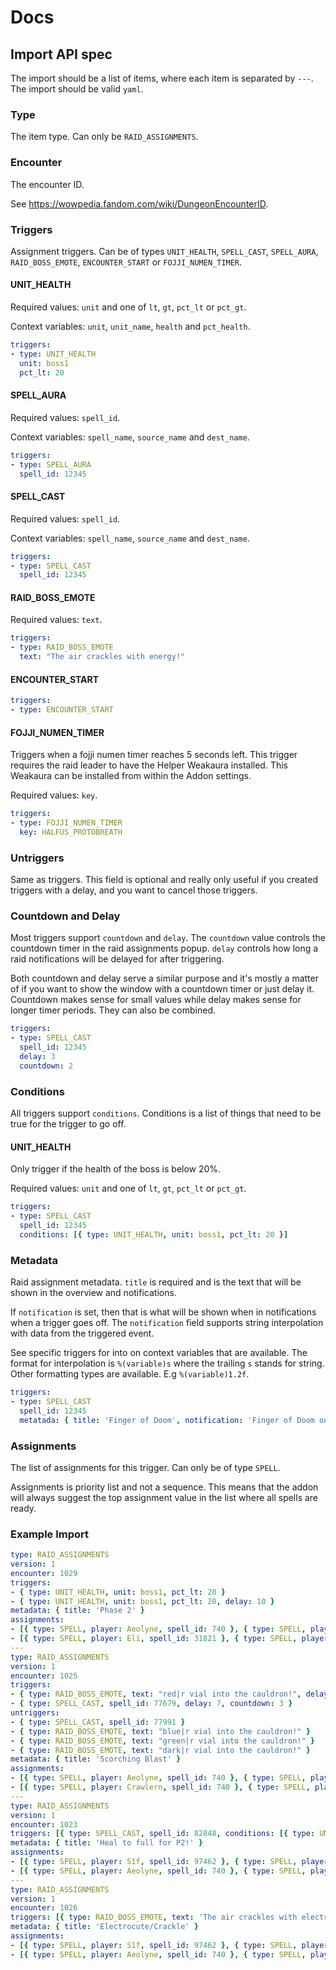 # Docs

## Import API spec

The import should be a list of items, where each item is separated by `---`. The import should be valid `yaml`.

### Type

The item type. Can only be `RAID_ASSIGNMENTS`.

### Encounter

The encounter ID.

See https://wowpedia.fandom.com/wiki/DungeonEncounterID.

### Triggers

Assignment triggers. Can be of types `UNIT_HEALTH`, `SPELL_CAST`, `SPELL_AURA`, `RAID_BOSS_EMOTE`, `ENCOUNTER_START` or `FOJJI_NUMEN_TIMER`.

#### UNIT_HEALTH

Required values: `unit` and one of `lt`, `gt`, `pct_lt` or `pct_gt`.

Context variables: `unit`, `unit_name`, `health` and `pct_health`.

```yaml
triggers:
- type: UNIT_HEALTH
  unit: boss1
  pct_lt: 20
```

#### SPELL_AURA

Required values: `spell_id`.

Context variables: `spell_name`, `source_name` and `dest_name`.

```yaml
triggers:
- type: SPELL_AURA
  spell_id: 12345
```

#### SPELL_CAST

Required values: `spell_id`.

Context variables: `spell_name`, `source_name` and `dest_name`.

```yaml
triggers:
- type: SPELL_CAST
  spell_id: 12345
```

#### RAID_BOSS_EMOTE

Required values: `text`.

```yaml
triggers:
- type: RAID_BOSS_EMOTE
  text: "The air crackles with energy!"
```

#### ENCOUNTER_START

```yaml
triggers:
- type: ENCOUNTER_START
```

#### FOJJI_NUMEN_TIMER

Triggers when a fojji numen timer reaches 5 seconds left. This trigger requires the raid leader to have the Helper Weakaura installed. This Weakaura can be installed from within the Addon settings.

Required values: `key`.

```yaml
triggers:
- type: FOJJI_NUMEN_TIMER
  key: HALFUS_PROTOBREATH
```

### Untriggers

Same as triggers. This field is optional and really only useful if you created triggers with a delay, and you want to cancel those triggers.

### Countdown and Delay

Most triggers support `countdown` and `delay`. The `countdown` value controls the countdown timer in the raid assignments popup. `delay` controls how long a raid notifications will be delayed for after triggering.

Both countdown and delay serve a similar purpose and it's mostly a matter of if you want to show the window with a countdown timer or just delay it. Countdown makes sense for small values while delay makes sense for longer timer periods. They can also be combined.

```yaml
triggers:
- type: SPELL_CAST
  spell_id: 12345
  delay: 3
  countdown: 2
```

### Conditions

All triggers support `conditions`. Conditions is a list of things that need to be true for the trigger to go off.

#### UNIT_HEALTH

Only trigger if the health of the boss is below 20%.

Required values: `unit` and one of `lt`, `gt`, `pct_lt` or `pct_gt`.

```yaml
triggers:
- type: SPELL_CAST
  spell_id: 12345
  conditions: [{ type: UNIT_HEALTH, unit: boss1, pct_lt: 20 }]
```
### Metadata

Raid assignment metadata. `title` is required and is the text that will be shown in the overview and notifications.

If `notification` is set, then that is what will be shown when in notifications when a trigger goes off. The `notification` field supports string interpolation with data from the triggered event.

See specific triggers for into on context variables that are available. The format for interpolation is `%(variable)s` where the trailing `s` stands for string. Other formatting types are available. E.g `%(variable)1.2f`.

```yaml
triggers:
- type: SPELL_CAST
  spell_id: 12345
  metatada: { title: 'Finger of Doom', notification: 'Finger of Doom on %(dest_name)s!' }
```

### Assignments

The list of assignments for this trigger. Can only be of type `SPELL`.

Assignments is priority list and not a sequence. This means that the addon will always suggest the top assignment value in the list where all spells are ready.

### Example Import

```yaml
type: RAID_ASSIGNMENTS
version: 1
encounter: 1029
triggers: 
- { type: UNIT_HEALTH, unit: boss1, pct_lt: 20 }
- { type: UNIT_HEALTH, unit: boss1, pct_lt: 20, delay: 10 }
metadata: { title: 'Phase 2' }
assignments:
- [{ type: SPELL, player: Aeolyne, spell_id: 740 }, { type: SPELL, player: Dableach, spell_id: 51052 }]
- [{ type: SPELL, player: Elí, spell_id: 31821 }, { type: SPELL, player: Kondec, spell_id: 62618 }]
---
type: RAID_ASSIGNMENTS
version: 1
encounter: 1025
triggers:
- { type: RAID_BOSS_EMOTE, text: "red|r vial into the cauldron!", delay: 19, countdown: 3 }
- { type: SPELL_CAST, spell_id: 77679, delay: 7, countdown: 3 }
untriggers:
- { type: SPELL_CAST, spell_id: 77991 }
- { type: RAID_BOSS_EMOTE, text: "blue|r vial into the cauldron!" }
- { type: RAID_BOSS_EMOTE, text: "green|r vial into the cauldron!" }
- { type: RAID_BOSS_EMOTE, text: "dark|r vial into the cauldron!" }
metadata: { title: 'Scorching Blast' }
assignments:
- [{ type: SPELL, player: Aeolyne, spell_id: 740 }, { type: SPELL, player: Dableach, spell_id: 51052 }]
- [{ type: SPELL, player: Crawlern, spell_id: 740 }, { type: SPELL, player: Dableach, spell_id: 51052 }]
---
type: RAID_ASSIGNMENTS
version: 1
encounter: 1023
triggers: [{ type: SPELL_CAST, spell_id: 82848, conditions: [{ type: UNIT_HEALTH, unit: boss1, pct_lt: 25 }]}]
metadata: { title: 'Heal to full for P2!' }
assignments:
- [{ type: SPELL, player: Sîf, spell_id: 97462 }, { type: SPELL, player: Dableach, spell_id: 51052 }]
- [{ type: SPELL, player: Aeolyne, spell_id: 740 }, { type: SPELL, player: Solfernus, spell_id: 51052 }]
---
type: RAID_ASSIGNMENTS
version: 1
encounter: 1026
triggers: [{ type: RAID_BOSS_EMOTE, text: 'The air crackles with electricity!', countdown: 5 }]
metadata: { title: 'Electrocute/Crackle' }
assignments:
- [{ type: SPELL, player: Sîf, spell_id: 97462 }, { type: SPELL, player: Dableach, spell_id: 51052 }]
- [{ type: SPELL, player: Aeolyne, spell_id: 740 }, { type: SPELL, player: Solfernus, spell_id: 51052 }]
```
